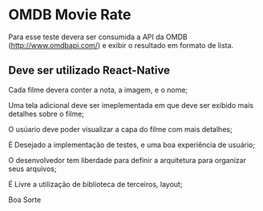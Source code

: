 # OMDB Movie Rate

Para esse teste devera ser consumida a API da OMDB (http://www.omdbapi.com/) e exibir o resultado em formato de lista.

## Deve ser utilizado React-Native
Cada filme devera conter a nota, a imagem, e o nome;

Uma tela adicional deve ser imeplementada em que deve ser exibido mais detalhes sobre o filme;

O usúario deve poder visualizar a capa do filme com mais detalhes;

É Desejado a implementação de testes, e uma boa experiência de usuário;

O desenvolvedor tem liberdade para definir a arquitetura para organizar seus arquivos;

É Livre a utilização de biblioteca de terceiros, layout;

Boa Sorte
